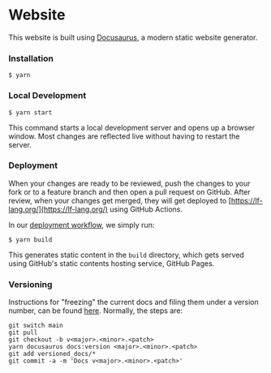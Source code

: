# Website

This website is built using [Docusaurus](https://docusaurus.io/), a modern static website generator.

### Installation

```
$ yarn
```

### Local Development

```
$ yarn start
```

This command starts a local development server and opens up a browser window. Most changes are reflected live without having to restart the server.

### Deployment
When your changes are ready to be reviewed, push the changes to your fork or to a feature branch and then open a pull request on GitHub. After review, when your changes get merged, they will get deployed to [https://lf-lang.org/](https://lf-lang.org/) using GitHub Actions.

In our [deployment workflow](https://github.com/lf-lang/lf-lang.github.io/blob/main/.github/workflows/deploy.yml), we simply run:
```
$ yarn build
```
This generates static content in the `build` directory, which gets served using GitHub's static contents hosting service, GitHub Pages.

### Versioning
Instructions for "freezing" the current docs and filing them under a version number, can be found [here](https://docusaurus.io/docs/versioning). Normally, the steps are:
```
git switch main
git pull
git checkout -b v<major>.<minor>.<patch>
yarn docusaurus docs:version <major>.<minor>.<patch>
git add versioned_docs/*
git commit -a -m 'Docs v<major>.<minor>.<patch>'
```